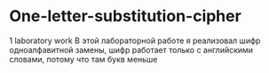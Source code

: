 # One-letter-substitution-cipher
1 laboratory work
В этой лабораторной работе я реализовал шифр одноалфавитной замены, шифр работает только с английскими словами, потому что там букв меньше
